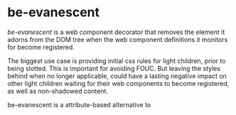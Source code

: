 # be-evanescent

*be-evanescent* is a web component decorator that removes the element it adorns from the DOM tree when the web component definitions it monitors for become registered. 

The biggest use case is providing initial css rules for light children, prior to being slotted.  This is important for avoiding FOUC.  But leaving the styles behind when no longer applicable, could have a lasting negative impact on other light children waiting for their web components to become registered, as well as non-shadowed content.

be-evanescent is a attribute-based alternative to 

